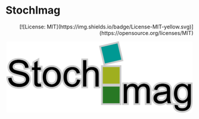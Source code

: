 


# StochImag
<p align="right">
[![License: MIT](https://img.shields.io/badge/License-MIT-yellow.svg)](https://opensource.org/licenses/MIT)
</p>
<!--
![Logo](png/exp_04.png)
-->

<p align="center">
  <a><img src="https://github.com/infoleon/StochImag/blob/main/png/exp_04.png?raw=true" alt="Logo" width="500"/></a>
</p>



